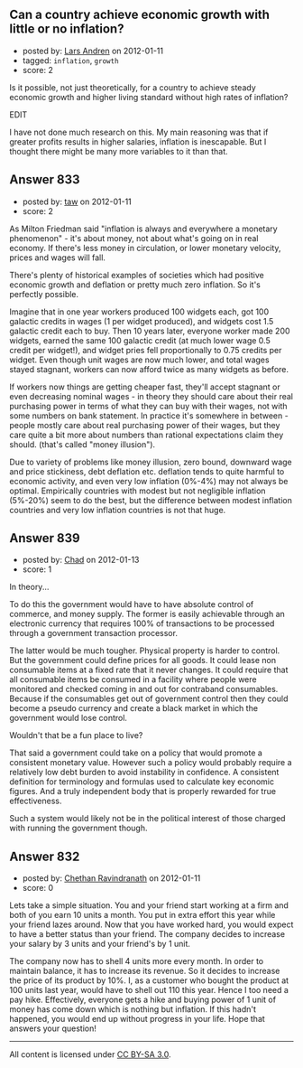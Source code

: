 ## Can a country achieve economic growth with little or no inflation?

- posted by: [Lars Andren](https://stackexchange.com/users/-1/573-lars-andren) on 2012-01-11
- tagged: `inflation`, `growth`
- score: 2

Is it possible, not just theoretically, for a country to achieve steady economic growth and higher living standard without high rates of inflation?

EDIT

I have not done much research on this. My main reasoning was that if greater profits results in higher salaries, inflation is inescapable. But I thought there might be many more variables to it than that.


## Answer 833

- posted by: [taw](https://stackexchange.com/users/-1/489-taw) on 2012-01-11
- score: 2

As Milton Friedman said "inflation is always and everywhere a monetary phenomenon" - it's about money, not about what's going on in real economy. If there's less money in circulation, or lower monetary velocity, prices and wages will fall.

There's plenty of historical examples of societies which had positive economic growth and deflation or pretty much zero inflation. So it's perfectly possible.

Imagine that in one year workers produced 100 widgets each, got 100 galactic credits in wages (1 per widget produced), and widgets cost 1.5 galactic credit each to buy. Then 10 years later, everyone worker made 200 widgets, earned the same 100 galactic credit (at much lower wage 0.5 credit per widget!), and widget pries fell proportionally to 0.75 credits per widget. Even though unit wages are now much lower, and total wages stayed stagnant, workers can now afford twice as many widgets as before.

If workers now things are getting cheaper fast, they'll accept stagnant or even decreasing nominal wages - in theory they should care about their real purchasing power in terms of what they can buy with their wages, not with some numbers on bank statement. In practice it's somewhere in between - people mostly care about real purchasing power of their wages, but they care quite a bit more about numbers than rational expectations claim they should. (that's called "money illusion").

Due to variety of problems like money illusion, zero bound, downward wage and price stickiness, debt deflation etc. deflation tends to quite harmful to economic activity, and even very low inflation (0%-4%) may not always be optimal. Empirically countries with modest but not negligible inflation (5%-20%) seem to do the best, but the difference between modest inflation countries and very low inflation countries is not that huge.


## Answer 839

- posted by: [Chad](https://stackexchange.com/users/-1/133-chad) on 2012-01-13
- score: 1

In theory... 

To do this the government would have to have absolute control of commerce, and money supply.  The former is easily achievable through an electronic currency that requires 100% of transactions to be processed through a government transaction processor.

The latter would be much tougher.  Physical property is harder to control.  But the government could define prices for all goods.  It could lease non consumable items at a fixed rate that it never changes.  It could require that all consumable items be consumed in a facility where people were monitored and checked coming in and out for contraband consumables.  Because if the consumables get out of government control then they could become a pseudo currency and create a black market in which the government would lose control.

Wouldn't that be a fun place to live?  

That said a government could take on a policy that would promote a consistent monetary value.  However such a policy would probably require a relatively low debt burden to avoid instability in confidence. A consistent definition for terminology and formulas used to calculate key economic figures.  And a truly independent body that is properly rewarded for true effectiveness.  

Such a system would likely not be in the political interest of those charged with running the government though.


## Answer 832

- posted by: [Chethan Ravindranath](https://stackexchange.com/users/-1/557-chethan-ravindranath) on 2012-01-11
- score: 0

Lets take a simple situation. You and your friend start working at a firm and both of you earn 10 units a month. You put in extra effort this year while your friend lazes around. Now that you have worked hard, you would expect to have a better status than your friend. The company decides to increase your salary by 3 units and your friend's by 1 unit.

The company now has to shell 4 units more every month. In order to maintain balance, it has to increase its revenue. So it decides to increase the price of its product by 10%. I, as a customer who bought the product at 100 units last year, would have to shell out 110 this year. Hence I too need a pay hike. Effectively, everyone gets a hike and buying power of 1 unit of money has come down which is nothing but inflation. If this hadn't happened, you would end up without progress in your life. Hope that answers your question!



---

All content is licensed under [CC BY-SA 3.0](https://creativecommons.org/licenses/by-sa/3.0/).
